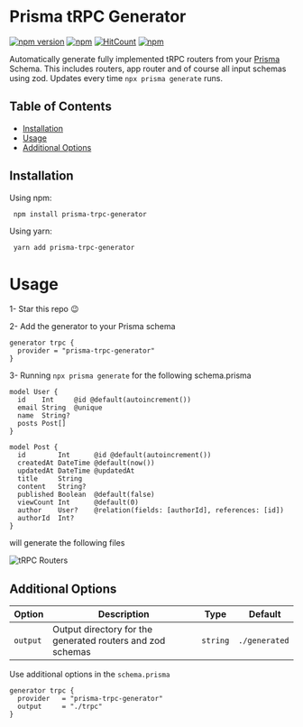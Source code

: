 # Prisma tRPC Generator

[![npm version](https://badge.fury.io/js/prisma-trpc-generator.svg)](https://badge.fury.io/js/prisma-trpc-generator)
[![npm](https://img.shields.io/npm/dt/prisma-trpc-generator.svg)](https://www.npmjs.com/package/prisma-trpc-generator)
[![HitCount](https://hits.dwyl.com/omar-dulaimi/prisma-trpc-generator.svg?style=flat)](http://hits.dwyl.com/omar-dulaimi/prisma-trpc-generator)
[![npm](https://img.shields.io/npm/l/prisma-trpc-generator.svg)](LICENSE)

Automatically generate fully implemented tRPC routers from your [Prisma](https://github.com/prisma/prisma) Schema. This includes routers, app router and of course all input schemas using zod. Updates every time `npx prisma generate` runs.

## Table of Contents

- [Installation](#installing)
- [Usage](#usage)
- [Additional Options](#additional-options)

## Installation

Using npm:

```bash
 npm install prisma-trpc-generator
```

Using yarn:

```bash
 yarn add prisma-trpc-generator
```

# Usage

1- Star this repo 😉

2- Add the generator to your Prisma schema

```prisma
generator trpc {
  provider = "prisma-trpc-generator"
}
```

3- Running `npx prisma generate` for the following schema.prisma

```prisma
model User {
  id    Int     @id @default(autoincrement())
  email String  @unique
  name  String?
  posts Post[]
}

model Post {
  id        Int      @id @default(autoincrement())
  createdAt DateTime @default(now())
  updatedAt DateTime @updatedAt
  title     String
  content   String?
  published Boolean  @default(false)
  viewCount Int      @default(0)
  author    User?    @relation(fields: [authorId], references: [id])
  authorId  Int?
}
```

will generate the following files

![tRPC Routers](https://raw.githubusercontent.com/omar-dulaimi/prisma-trpc-generator/master/trpcRouters.png)


## Additional Options

| Option                |  Description                                              | Type      |  Default      |
| --------------------- | --------------------------------------------------------- | --------- | ------------- |
| `output`              | Output directory for the generated routers and zod schemas| `string`  | `./generated` |


Use additional options in the `schema.prisma`

```prisma
generator trpc {
  provider   = "prisma-trpc-generator"
  output     = "./trpc"
}
````
